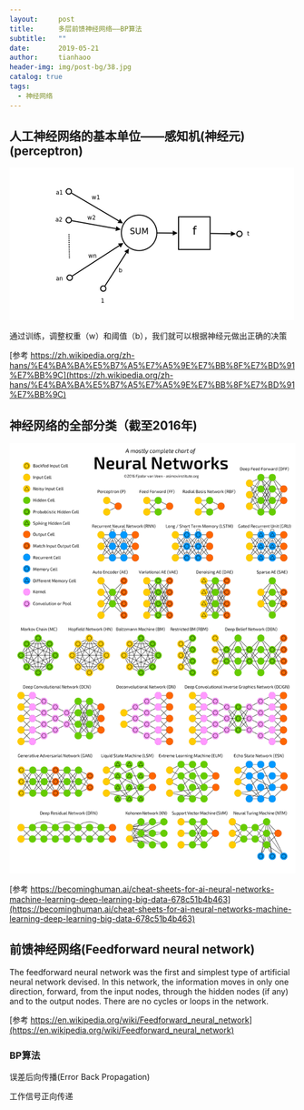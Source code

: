 ```yaml
---
layout:     post
title:      多层前馈神经网络——BP算法
subtitle:   ""
date:       2019-05-21
author:     tianhaoo
header-img: img/post-bg/38.jpg
catalog: true
tags:
  - 神经网络
---
```


## 人工神经网络的基本单位——感知机(神经元)(perceptron)

![perceptron](/img/20190521/2.png) 

通过训练，调整权重（w）和阈值（b），我们就可以根据神经元做出正确的决策

[参考 https://zh.wikipedia.org/zh-hans/%E4%BA%BA%E5%B7%A5%E7%A5%9E%E7%BB%8F%E7%BD%91%E7%BB%9C](https://zh.wikipedia.org/zh-hans/%E4%BA%BA%E5%B7%A5%E7%A5%9E%E7%BB%8F%E7%BD%91%E7%BB%9C)

## 神经网络的全部分类（截至2016年)

![all nn](/img/20190521/1.png)


[参考 https://becominghuman.ai/cheat-sheets-for-ai-neural-networks-machine-learning-deep-learning-big-data-678c51b4b463](https://becominghuman.ai/cheat-sheets-for-ai-neural-networks-machine-learning-deep-learning-big-data-678c51b4b463)


## 前馈神经网络(Feedforward neural network)

The feedforward neural network was the first and simplest type of artificial neural network devised. In this network, the information moves in only one direction, forward, from the input nodes, through the hidden nodes (if any) and to the output nodes. There are no cycles or loops in the network.


[参考 https://en.wikipedia.org/wiki/Feedforward_neural_network](https://en.wikipedia.org/wiki/Feedforward_neural_network)

### BP算法

误差后向传播(Error Back Propagation)

工作信号正向传递


